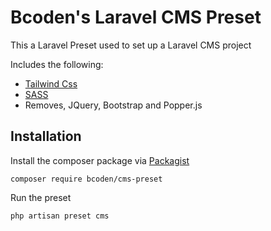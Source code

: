 # Bcoden's Laravel CMS Preset
This a Laravel Preset used to set up a Laravel CMS project

Includes the following:
* [Tailwind Css](https://tailwindcss.com/)
* [SASS](https://sass-lang.com/)
* Removes, JQuery, Bootstrap and Popper.js

## Installation

Install the composer package via [Packagist](https://packagist.org/)
```composer log
composer require bcoden/cms-preset
```

Run the preset
```composer log
php artisan preset cms
```
